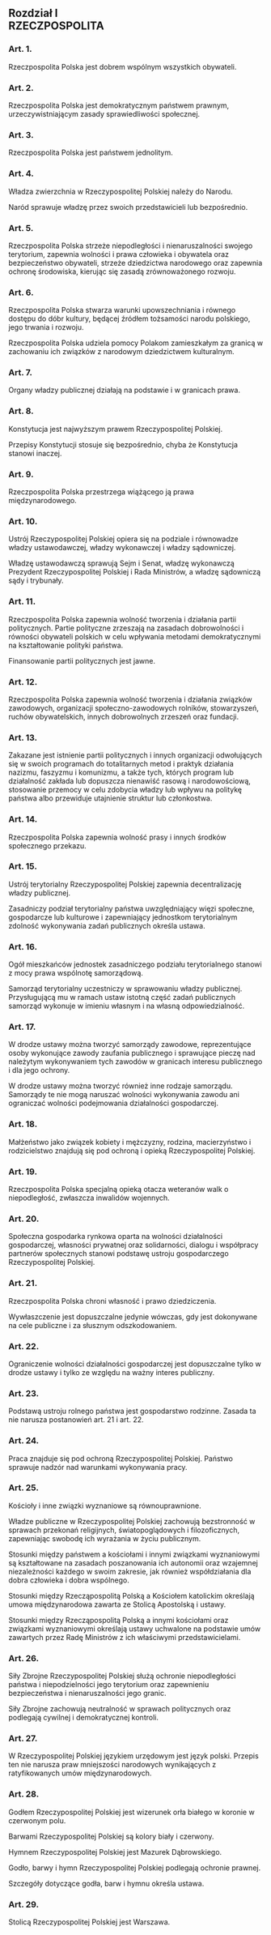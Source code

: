 ## Rozdział I <br/> RZECZPOSPOLITA
### Art. 1.
Rzeczpospolita Polska jest dobrem wspólnym wszystkich obywateli.
### Art. 2.
Rzeczpospolita Polska jest demokratycznym państwem prawnym, urzeczywistniającym zasady sprawiedliwości społecznej.
### Art. 3.
Rzeczpospolita Polska jest państwem jednolitym.
### Art. 4.
Władza zwierzchnia w Rzeczypospolitej Polskiej należy do Narodu. <br/>

Naród sprawuje władzę przez swoich przedstawicieli lub bezpośrednio. 
### Art. 5.
Rzeczpospolita Polska strzeże niepodległości i nienaruszalności swojego terytorium, zapewnia wolności i prawa człowieka i obywatela oraz bezpieczeństwo obywateli, strzeże dziedzictwa narodowego oraz zapewnia ochronę środowiska, kierując się zasadą zrównoważonego rozwoju.
### Art. 6.
Rzeczpospolita Polska stwarza warunki upowszechniania i równego dostępu do dóbr kultury, będącej źródłem tożsamości narodu polskiego, jego trwania i rozwoju. <br/>

Rzeczpospolita Polska udziela pomocy Polakom zamieszkałym za granicą w zachowaniu ich związków z narodowym dziedzictwem kulturalnym.
### Art. 7.
Organy władzy publicznej działają na podstawie i w granicach prawa.
### Art. 8.
Konstytucja jest najwyższym prawem Rzeczypospolitej Polskiej. 

Przepisy Konstytucji stosuje się bezpośrednio, chyba że Konstytucja stanowi inaczej.
### Art. 9.
Rzeczpospolita Polska przestrzega wiążącego ją prawa międzynarodowego.
### Art. 10.
Ustrój Rzeczypospolitej Polskiej opiera się na podziale i równowadze władzy ustawodawczej, władzy wykonawczej i władzy sądowniczej.

Władzę ustawodawczą sprawują Sejm i Senat, władzę wykonawczą Prezydent Rzeczypospolitej Polskiej i Rada Ministrów, a władzę sądowniczą sądy i trybunały.
### Art. 11.
Rzeczpospolita Polska zapewnia wolność tworzenia i działania partii politycznych. Partie polityczne zrzeszają na zasadach dobrowolności i równości obywateli polskich w celu wpływania metodami demokratycznymi na kształtowanie polityki państwa.

Finansowanie partii politycznych jest jawne.

### Art. 12.
Rzeczpospolita Polska zapewnia wolność tworzenia i działania związków zawodowych, organizacji społeczno-zawodowych rolników, stowarzyszeń, ruchów obywatelskich, innych dobrowolnych zrzeszeń oraz fundacji.

### Art. 13.
Zakazane jest istnienie partii politycznych i innych organizacji odwołujących się w swoich programach do totalitarnych metod i praktyk działania nazizmu, faszyzmu i komunizmu, a także tych, których program lub działalność zakłada lub dopuszcza nienawiść rasową i narodowościową, stosowanie przemocy w celu zdobycia władzy lub wpływu na politykę państwa albo przewiduje utajnienie struktur lub członkostwa.
### Art. 14.
Rzeczpospolita Polska zapewnia wolność prasy i innych środków społecznego przekazu.
### Art. 15.
Ustrój terytorialny Rzeczypospolitej Polskiej zapewnia decentralizację władzy publicznej.

Zasadniczy podział terytorialny państwa uwzględniający więzi społeczne, gospodarcze lub kulturowe i zapewniający jednostkom terytorialnym zdolność wykonywania zadań publicznych określa ustawa.
### Art. 16.
Ogół mieszkańców jednostek zasadniczego podziału terytorialnego stanowi z mocy prawa wspólnotę samorządową.

Samorząd terytorialny uczestniczy w sprawowaniu władzy publicznej. Przysługującą mu w ramach ustaw istotną część zadań publicznych samorząd wykonuje w imieniu własnym i na własną odpowiedzialność.
### Art. 17.
W drodze ustawy można tworzyć samorządy zawodowe, reprezentujące osoby wykonujące zawody zaufania publicznego i sprawujące pieczę nad należytym wykonywaniem tych zawodów w granicach interesu publicznego i dla jego ochrony.

W drodze ustawy można tworzyć również inne rodzaje samorządu. Samorządy te nie mogą naruszać wolności wykonywania zawodu ani ograniczać wolności podejmowania działalności gospodarczej.
### Art. 18.
Małżeństwo jako związek kobiety i mężczyzny, rodzina, macierzyństwo i rodzicielstwo znajdują się pod ochroną i opieką Rzeczypospolitej Polskiej.
### Art. 19.
Rzeczpospolita Polska specjalną opieką otacza weteranów walk o niepodległość, zwłaszcza inwalidów wojennych.
### Art. 20.
Społeczna gospodarka rynkowa oparta na wolności działalności gospodarczej, własności prywatnej oraz solidarności, dialogu i współpracy partnerów społecznych stanowi podstawę ustroju gospodarczego Rzeczypospolitej Polskiej.
### Art. 21.
Rzeczpospolita Polska chroni własność i prawo dziedziczenia.

Wywłaszczenie jest dopuszczalne jedynie wówczas, gdy jest dokonywane na cele publiczne i za słusznym odszkodowaniem.
### Art. 22.
Ograniczenie wolności działalności gospodarczej jest dopuszczalne tylko w drodze ustawy i tylko ze względu na ważny interes publiczny.
### Art. 23.
Podstawą ustroju rolnego państwa jest gospodarstwo rodzinne. Zasada ta nie narusza postanowień art. 21 i art. 22.
### Art. 24.
Praca znajduje się pod ochroną Rzeczypospolitej Polskiej. Państwo sprawuje nadzór nad warunkami wykonywania pracy.
### Art. 25.
Kościoły i inne związki wyznaniowe są równouprawnione.

Władze publiczne w Rzeczypospolitej Polskiej zachowują bezstronność w sprawach przekonań religijnych, światopoglądowych i filozoficznych, zapewniając swobodę ich wyrażania w życiu publicznym.

Stosunki między państwem a kościołami i innymi związkami wyznaniowymi są kształtowane na zasadach poszanowania ich autonomii oraz wzajemnej niezależności każdego w swoim zakresie, jak również współdziałania dla dobra człowieka i dobra wspólnego.

Stosunki między Rzecząpospolitą Polską a Kościołem katolickim określają umowa międzynarodowa zawarta ze Stolicą Apostolską i ustawy.

Stosunki między Rzecząpospolitą Polską a innymi kościołami oraz związkami wyznaniowymi określają ustawy uchwalone na podstawie umów zawartych przez Radę Ministrów z ich właściwymi przedstawicielami.
### Art. 26.
Siły Zbrojne Rzeczypospolitej Polskiej służą ochronie niepodległości państwa i niepodzielności jego terytorium oraz zapewnieniu bezpieczeństwa i nienaruszalności jego granic.

Siły Zbrojne zachowują neutralność w sprawach politycznych oraz podlegają cywilnej i demokratycznej kontroli.
### Art. 27.
W Rzeczypospolitej Polskiej językiem urzędowym jest język polski. Przepis ten nie narusza praw mniejszości narodowych wynikających z ratyfikowanych umów międzynarodowych.
### Art. 28.
Godłem Rzeczypospolitej Polskiej jest wizerunek orła białego w koronie w czerwonym polu.

Barwami Rzeczypospolitej Polskiej są kolory biały i czerwony.

Hymnem Rzeczypospolitej Polskiej jest Mazurek Dąbrowskiego.

Godło, barwy i hymn Rzeczypospolitej Polskiej podlegają ochronie prawnej.

Szczegóły dotyczące godła, barw i hymnu określa ustawa.

### Art. 29.

Stolicą Rzeczypospolitej Polskiej jest Warszawa.
